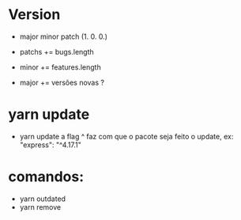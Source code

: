 # Version




- major minor patch (1.     0.     0.)

- patchs += bugs.length
- minor += features.length
- major += versões novas ?


# yarn update

- yarn update
a flag ^ faz com que o pacote seja feito o update, ex: "express": "^4.17.1"

# comandos:

- yarn outdated
- yarn remove